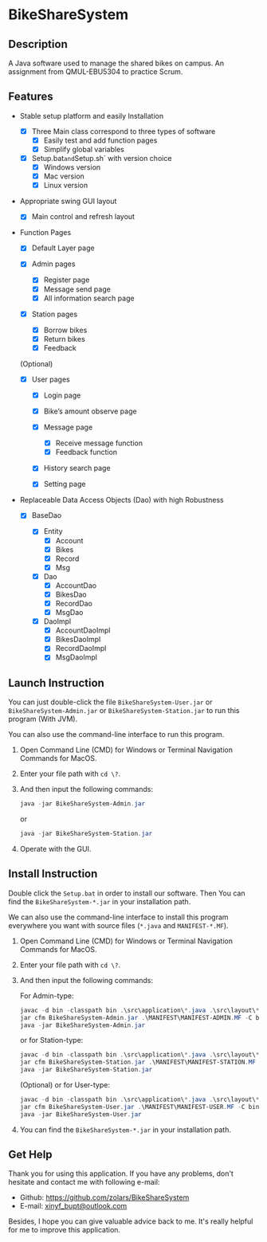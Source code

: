 # BikeShareSystem

## Description

A Java software used to manage the shared bikes on campus. An assignment from QMUL-EBU5304 to practice Scrum.

## Features

* Stable setup platform and easily Installation	

  - [x] Three Main class correspond to three types of software
    - [x] Easily test and add function pages
    - [x] Simplify global variables
  - [x] Setup.bat` and `Setup.sh` with version choice
    - [x] Windows version
    - [x] Mac version
    - [x] Linux version

* Appropriate swing GUI layout

  - [x] Main control and refresh layout

* Function Pages

  - [x] Default Layer page 

  - [x] Admin pages
    - [x] Register page
    - [x] Message send page
    - [x] All information search page
  - [x] Station pages
    - [x] Borrow bikes
    - [x] Return bikes
    - [x] Feedback

  (Optional)
  - [x] User pages
    - [x] Login page
    - [x] Bike’s amount observe page
    - [x] Message page
      - [x] Receive message function
      - [x] Feedback function
    - [x] History search page
    - [x] Setting page


* Replaceable Data Access Objects (Dao) with high Robustness

  - [x] BaseDao

    - [x] Entity
      - [x] Account
      - [x] Bikes
      - [x] Record
      - [x] Msg
    - [x] Dao
      - [x] AccountDao
      - [x] BikesDao
      - [x] RecordDao
      - [x] MsgDao
    - [x] DaoImpl
      - [x] AccountDaoImpl
      - [x] BikesDaoImpl
      - [x] RecordDaoImpl
      - [x] MsgDaoImpl

## Launch Instruction

You can just double-click the file `BikeShareSystem-User.jar` or `BikeShareSystem-Admin.jar` or `BikeShareSystem-Station.jar` to run this program (With JVM).

You can also use the command-line interface to run this program.

1. Open Command Line (CMD) for Windows or Terminal Navigation Commands for MacOS.

2. Enter your file path with `cd \?`.

3. And then input the following commands:

   ```powershell
   java -jar BikeShareSystem-Admin.jar
   ```
   or
   ```powershell
   java -jar BikeShareSystem-Station.jar
   ```

4. Operate with the GUI.

## Install Instruction

Double click the `Setup.bat` in order to install our software. Then You can find the `BikeShareSystem-*.jar` in your installation path.

We can also use the command-line interface to install this program everywhere you want with source files (`*.java` and `MANIFEST-*.MF`).

1. Open Command Line (CMD) for Windows or Terminal Navigation Commands for MacOS.

2. Enter your file path with `cd \?`.

3. And then input the following commands:

   For Admin-type:

   ```powershell
   javac -d bin -classpath bin .\src\application\*.java .\src\layout\*.java
   jar cfm BikeShareSystem-Admin.jar .\MANIFEST\MANIFEST-ADMIN.MF -C bin .
   java -jar BikeShareSystem-Admin.jar
   ```
   
   or for Station-type:

   ```powershell
   javac -d bin -classpath bin .\src\application\*.java .\src\layout\*.java
   jar cfm BikeShareSystem-Station.jar .\MANIFEST\MANIFEST-STATION.MF -C bin .
   java -jar BikeShareSystem-Station.jar
   ```
      
   (Optional)
   or for User-type:

   ```powershell
   javac -d bin -classpath bin .\src\application\*.java .\src\layout\*.java
   jar cfm BikeShareSystem-User.jar .\MANIFEST\MANIFEST-USER.MF -C bin .
   java -jar BikeShareSystem-User.jar
   ```

4. You can find the `BikeShareSystem-*.jar` in your installation path.

## Get Help

Thank you for using this application. If you have any problems, don't hesitate and contact me with following e-mail:

- Github: https://github.com/zolars/BikeShareSystem
- E-mail: xinyf_bupt@outlook.com

Besides, I hope you can give valuable advice back to me. It's really helpful for me to improve this application.